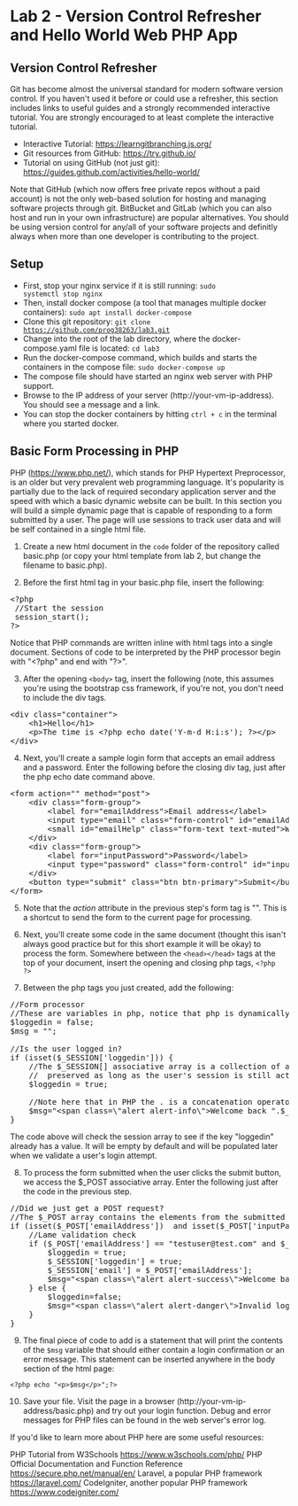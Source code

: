 # Lab 2 - Version Control Refresher and Hello World Web PHP App

## Version Control Refresher

Git has become almost the universal standard for modern software version control. If you haven't used it before or could use a refresher, this section includes links to useful guides and a strongly recommended interactive tutorial. You are strongly encouraged to at least complete the interactive tutorial.

* Interactive Tutorial: <https://learngitbranching.js.org/>
* Git resources from GitHub: <https://try.github.io/>
* Tutorial on using GitHub (not just git): <https://guides.github.com/activities/hello-world/>

Note that GitHub (which now offers free private repos without a paid account) is not the only web-based solution for hosting and managing software projects through git. BitBucket and GitLab (which you can also host and run in your own infrastructure) are popular alternatives. You should be using version control for any/all of your software projects and definitly always when more than one developer is contributing to the project.

## Setup

* First, stop your nginx service if it is still running: <code>sudo systemctl stop nginx</code>
* Then, install docker compose (a tool that manages multiple docker containers): <code>sudo apt install docker-compose</code>
* Clone this git repository: <code>git clone https://github.com/prog38263/lab3.git</code>
* Change into the root of the lab directory, where the docker-compose.yaml file is located: <code>cd lab3</code>
* Run the docker-compose command, which builds and starts the containers in the compose file: <code>sudo docker-compose up</code>
* The compose file should have started an nginx web server with PHP support.
* Browse to the IP address of your server (http://your-vm-ip-address). You should see a message and a link.
* You can stop the docker containers by hitting <code>ctrl + c</code> in the terminal where you started docker.

## Basic Form Processing in PHP

PHP (<https://www.php.net/>), which stands for PHP Hypertext Preprocessor, is an older but very prevalent web programming language. It's popularity is partially due to the lack of required secondary application server and the speed with which a basic dynamic website can be built. In this section you will build a simple dynamic page that is capable of responding to a form submitted by a user. The page will use sessions to track user data and will be self contained in a single html file.

1. Create a new html document in the <code>code</code> folder of the repository called basic.php (or copy your html template from lab 2, but change the filename to basic.php).

2. Before the first html tag in your basic.php file, insert the following:
<pre>
&lt;?php
 //Start the session
 session_start();
?&gt;
</pre>            

Notice that PHP commands are written inline with html tags into a single document. Sections of code to be interpreted by the PHP processor begin with "&lt;?php" and end with "?&gt;".

3. After the opening <code>&lt;body&gt;</code> tag, insert the following (note, this assumes you're using the bootstrap css framework, if you're not, you don't need to include the div tags.

<pre>
&lt;div class="container"&gt;
    &lt;h1&gt;Hello&lt;/h1&gt;
    &lt;p&gt;The time is &lt;?php echo date('Y-m-d H:i:s'); ?&gt;&lt;/p&gt;
&lt;/div&gt;
</pre>      

4. Next, you'll create a sample login form that accepts an email address and a password. Enter the following before the closing div tag, just after the php echo date command above.

<pre>
&lt;form action="" method="post"&gt;
    &lt;div class="form-group"&gt;
        &lt;label for="emailAddress"&gt;Email address&lt;/label&gt;
        &lt;input type="email" class="form-control" id="emailAddress" aria-describedby="emailHelp" placeholder="Enter email" name="emailAddress" /&gt;
        &lt;small id="emailHelp" class="form-text text-muted"&gt;We'll never share your email with anyone else.&lt;/small&gt;
    &lt;/div&gt;
    &lt;div class="form-group"&gt;
        &lt;label for="inputPassword"&gt;Password&lt;/label&gt;
        &lt;input type="password" class="form-control" id="inputPassword" name="inputPassword" /&gt;
    &lt;/div&gt;
    &lt;button type="submit" class="btn btn-primary"&gt;Submit&lt;/button&gt;
&lt;/form&gt;
</pre>
 
5. Note that the *action* attribute in the previous step's form tag is "". This is a shortcut to send the form to the current page for processing. 

6. Next, you'll create some code in the same document (thought this isan't always good practice but for this short example it will be okay) to process the form. Somewhere between the <code>&lt;head&gt;&lt;/head&gt;</code> tags at the top of your document, insert the opening and closing php tags, <code>&lt;?php ?&gt;</code>

7. Between the php tags you just created, add the following:

<pre>
//Form processor
//These are variables in php, notice that php is dynamically typed
$loggedin = false;
$msg = "";

//Is the user logged in?
if (isset($_SESSION['loggedin'])) {
    //The $_SESSION[] associative array is a collection of array values that will be
    //  preserved as long as the user's session is still active.
    $loggedin = true;

    //Note here that in PHP the . is a concatenation operator.
    $msg="&lt;span class=\"alert alert-info\"&gt;Welcome back ".$_SESSION['emai']."&lt;/span&gt;";
}
</pre>

The code above will check the session array to see if the key "loggedin" already has a value. It will be empty by default and will be populated later when we validate a user's login attempt.

8. To process the form submitted when the user clicks the submit button, we access the $\_POST associative array. Enter the following just after the code in the previous step.

<pre>
//Did we just get a POST request?
//The $_POST array contains the elements from the submitted form. The index for each element is the element's name attribute in the form.
if (isset($_POST['emailAddress'])  and isset($_POST['inputPassword'])){
    //Lame validation check
    if ($_POST['emailAddress'] == "testuser@test.com" and $_POST['inputPassword'] == "Password123!") {
        $loggedin = true;
        $_SESSION['loggedin'] = true;
        $_SESSION['email'] = $_POST['emailAddress'];
        $msg="&lt;span class=\"alert alert-success\"&gt;Welcome back ".$_SESSION['email']."&lt;/span&gt;";
    } else {
        $loggedin=false;
        $msg="&lt;span class=\"alert alert-danger\"&gt;Invalid login credentials supplied.&lt;/span&gt;";
    }
}
</pre>

9. The final piece of code to add is a statement that will print the contents of the <code>$msg</code> variable that should either contain a login confirmation or an error message. This statement can be inserted anywhere in the body section of the html page:

<code>&lt;?php echo "&lt;p&gt;$msg&lt;/p&gt;";?&gt;</code>

10. Save your file. Visit the page in a browser (http://your-vm-ip-address/basic.php) and try out your login function. Debug and error messages for PHP files can be found in the web server's error log. 

If you'd like to learn more about PHP here are some useful resources:

PHP Tutorial from W3Schools <https://www.w3schools.com/php/>
PHP Official Documentation and Function Reference <https://secure.php.net/manual/en/>
Laravel, a popular PHP framework <https://laravel.com/>
CodeIgniter, another popular PHP framework <https://www.codeigniter.com/>
